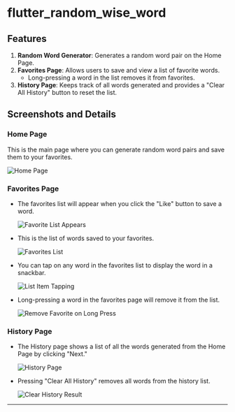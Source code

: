 # flutter_random_wise_word

## Features
1. **Random Word Generator**: Generates a random word pair on the Home Page.
2. **Favorites Page**: Allows users to save and view a list of favorite words.
   - Long-pressing a word in the list removes it from favorites.
3. **History Page**: Keeps track of all words generated and provides a "Clear All History" button to reset the list.

## Screenshots and Details

### Home Page
This is the main page where you can generate random word pairs and save them to your favorites.

![Home Page](img/1.png)

### Favorites Page
- The favorites list will appear when you click the "Like" button to save a word.
  
  ![Favorite List Appears](img/2.png)

- This is the list of words saved to your favorites.

  ![Favorites List](img/3.png)

- You can tap on any word in the favorites list to display the word in a snackbar.
  
  ![List Item Tapping](img/5_list_tapping.png)

- Long-pressing a word in the favorites page will remove it from the list.

  ![Remove Favorite on Long Press](img/6_longerpress_removeList.png)

### History Page
- The History page shows a list of all the words generated from the Home Page by clicking "Next."

  ![History Page](img/historyclearall.png)

- Pressing "Clear All History" removes all words from the history list.

  ![Clear History Result](img/resultclearlist.png)

---

